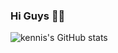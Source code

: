 ### Hi Guys 👋😄

![kennis's GitHub stats](https://github-readme-stats.vercel.app/api?username=kennisyoung&count_private=true&theme=onedark)

<!--
![kennis's GitHub stats](https://github-readme-stats.vercel.app/api?username=kennisyoung&count_private=true&show_icons=true)
**kennisyoung/kennisyoung** is a ✨ _special_ ✨ repository because its `README.md` (this file) appears on your GitHub profile.

Here are some ideas to get you started:

- 🔭 I’m currently working on ...
- 🌱 I’m currently learning ...
- 👯 I’m looking to collaborate on ...
- 🤔 I’m looking for help with ...
- 💬 Ask me about ...
- 📫 How to reach me: ...
- 😄 Pronouns: ...
- ⚡ Fun fact: ...
-->
